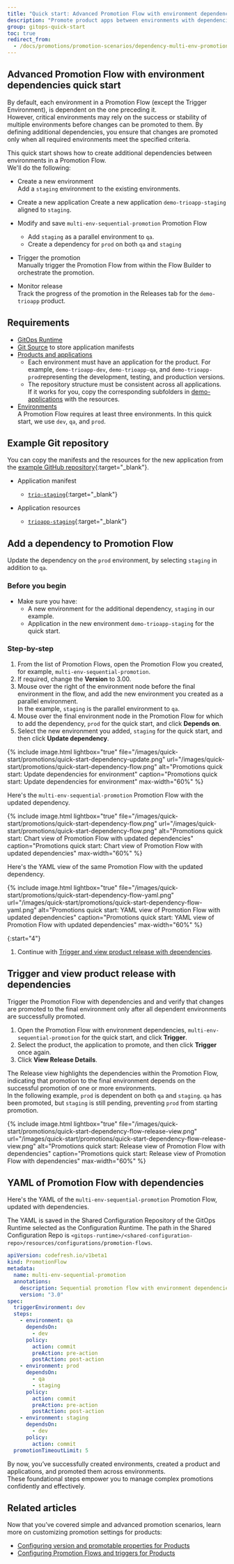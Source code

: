 ```yaml
---
title: "Quick start: Advanced Promotion Flow with environment dependencies"
description: "Promote product apps between environments with dependencies"
group: gitops-quick-start
toc: true
redirect_from:
  - /docs/promotions/promotion-scenarios/dependency-multi-env-promotion/
---
```



## Advanced Promotion Flow with environment dependencies quick start

By default, each environment in a Promotion Flow (except the Trigger Environment), is dependent on the one preceding it.  
However, critical environments may rely on the success or stability of multiple environments before changes can be promoted to them. By defining additional dependencies, you ensure that changes are promoted only when all required environments meet the specified criteria.

This quick start shows how to create additional dependencies between environments in a Promotion Flow.  
We'll do the following:
* Create a new environment   
  Add a `staging` environment to the existing environments.  


* Create a new application
  Create a new application `demo-trioapp-staging` aligned to `staging`.  

 
* Modify and save `multi-env-sequential-promotion` Promotion Flow  
  * Add `staging` as a parallel environment to `qa`.
  * Create a dependency for `prod` on both `qa` and `staging` 
 
* Trigger the promotion  
  Manually trigger the Promotion Flow from within the Flow Builder to orchestrate the promotion.

* Monitor release  
  Track the progress of the promotion in the Releases tab for the `demo-trioapp` product.

## Requirements

* [GitOps Runtime]({{site.baseurl}}/docs/gitops-quick-start/quick-start-install-runtime/)
* [Git Source]({{site.baseurl}}/docs/gitops-quick-start/quick-start-configure-runtime/#add-git-source-to-runtime) to store application manifests
* [Products and applications]({{site.baseurl}}/docs/gitops-quick-start/create-app-ui/)  
    * Each environment must have an application for the product. For example, `demo-trioapp-dev`, `demo-trioapp-qa`, and `demo-trioapp-prod`representing the development, testing, and production versions.  
    * The repository structure must be consistent across all applications.   
    If it works for you, copy the corresponding subfolders in [demo-applications](https://github.com/codefresh-sandbox/codefresh-quickstart-demo/tree/main/demo-applications) with the resources.
* [Environments]({{site.baseurl}}/docs/gitops-quick-start/quick-start-gitops-environments/)  
  A Promotion Flow requires at least three environments.
  In this quick start, we use `dev`, `qa`, and `prod`.





## Example Git repository

You can copy the manifests and the resources for the new application from the [example GitHub repository](https://github.com/codefresh-sandbox/codefresh-quickstart-demo){:target="\_blank"}.

* Application manifest
  * [`trio-staging`](https://github.com/codefresh-sandbox/codefresh-quickstart-demo/tree/main/argocd-app-manifests/trio-staging){:target="\_blank"}

* Application resources
  * [`trioapp-staging`](https://github.com/codefresh-sandbox/codefresh-quickstart-demo/tree/main/demo-applications/trioapp-staging){:target="\_blank"}



## Add a dependency to Promotion Flow
Update the dependency on the `prod` environment, by selecting `staging` in addition to `qa`.

### Before you begin
* Make sure you have: 
  * A new environment for the additional dependency, `staging` in our example. 
  * Application in the new environment 
    `demo-trioapp-staging` for the quick start. 


### Step-by-step
1. From the list of Promotion Flows, open the Promotion Flow you created, for example, `multi-env-sequential-promotion`.
1. If required, change the **Version** to 3.00.
1. Mouse over the right of the environment node before the final environment in the flow, and add the new environment you created as a parallel environment.  
  In the example, `staging` is the parallel environment to `qa`.  
1. Mouse over the final environment node in the Promotion Flow for which to add the dependency, `prod` for the quick start, and click **Depends on**.  
1. Select the new environment you added, `staging` for the quick start, and then click **Update dependency**.

{% include 
image.html 
lightbox="true" 
file="/images/quick-start/promotions/quick-start-dependency-update.png" 
url="/images/quick-start/promotions/quick-start-dependency-flow.png"
alt="Promotions quick start: Update dependencies for environment" 
caption="Promotions quick start: Update dependencies for environment"
max-width="60%"
%}


Here's the `multi-env-sequential-promotion` Promotion Flow with the updated dependency.

{% include 
image.html 
lightbox="true" 
file="/images/quick-start/promotions/quick-start-dependency-flow.png" 
url="/images/quick-start/promotions/quick-start-dependency-flow.png"
alt="Promotions quick start: Chart view of Promotion Flow with updated dependencies" 
caption="Promotions quick start: Chart view of Promotion Flow with updated dependencies"
max-width="60%"
%}

Here's the YAML view of the same Promotion Flow with the updated dependency.

{% include 
image.html 
lightbox="true" 
file="/images/quick-start/promotions/quick-start-dependency-flow-yaml.png" 
url="/images/quick-start/promotions/quick-start-dependency-flow-yaml.png"
alt="Promotions quick start: YAML view of Promotion Flow with updated dependencies" 
caption="Promotions quick start: YAML view of Promotion Flow with updated dependencies"
max-width="60%"
%}

{:start="4"}
1. Continue with [Trigger and view product release with dependencies](#trigger-and-view-product-release-with-dependencies).

## Trigger and view product release with dependencies
Trigger the Promotion Flow with dependencies and and verify that changes are promoted to the final environment only after all dependent environments are successfully promoted.

1. Open the Promotion Flow with environment dependencies, `multi-env-sequential-promotion` for the quick start, and click **Trigger**.
1. Select the product, the application to promote, and then click **Trigger** once again. 
1. Click **View Release Details**.

The Release view highlights the dependencies within the Promotion Flow, indicating that promotion to the final environment depends on the successful promotion of one or more environments.  
In the following example, `prod` is dependent on both `qa` and `staging`. `qa` has been promoted, but `staging` is still pending, preventing `prod` from starting promotion.


{% include 
image.html 
lightbox="true" 
file="/images/quick-start/promotions/quick-start-dependency-flow-release-view.png" 
url="/images/quick-start/promotions/quick-start-dependency-flow-release-view.png"
alt="Promotions quick start: Release view of Promotion Flow with dependencies" 
caption="Promotions quick start: Release view of Promotion Flow with dependencies"
max-width="60%"
%}

## YAML of Promotion Flow with dependencies
Here's the YAML of the `multi-env-sequential-promotion` Promotion Flow, updated with dependencies.


The YAML is saved in the Shared Configuration Repository of the GitOps Runtime selected as the Configuration Runtime.
The path in the Shared Configuration Repo is `<gitops-runtime>/<shared-configuration-repo>/resources/configurations/promotion-flows`.

```yaml
apiVersion: codefresh.io/v1beta1
kind: PromotionFlow
metadata:
  name: multi-env-sequential-promotion
  annotations:
    description: Sequential promotion flow with environment dependencies
    version: "3.0"
spec:
  triggerEnvironment: dev
  steps:
    - environment: qa
      dependsOn:
        - dev
      policy:
        action: commit
        preAction: pre-action
        postAction: post-action
    - environment: prod
      dependsOn:
        - qa
        - staging
      policy:
        action: commit
        preAction: pre-action
        postAction: post-action
    - environment: staging
      dependsOn:
        - dev
      policy:
        action: commit
  promotionTimeoutLimit: 5
```


By now, you’ve successfully created environments, created a product and applications, and promoted them across environments.  
These foundational steps empower you to manage complex promotions confidently and effectively.

## Related articles
Now that you’ve covered simple and advanced promotion scenarios, learn more on customizing promotion settings for products: 
* [Configuring version and promotable properties for Products]({{site.baseurl}}/docs/products/promotion-version-properties/)  
* [Configuring Promotion Flows and triggers for Products]({{site.baseurl}}/docs/products/promotion-flow-triggers/)   



 
 